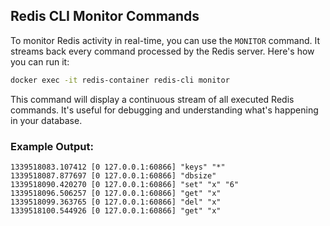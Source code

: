 ## Redis CLI Monitor Commands

To monitor Redis activity in real-time, you can use the `MONITOR` command. It streams back every command processed by the Redis server. Here's how you can run it:

```sh
docker exec -it redis-container redis-cli monitor
```

This command will display a continuous stream of all executed Redis commands. It's useful for debugging and understanding what's happening in your database.

### Example Output:
```
1339518083.107412 [0 127.0.0.1:60866] "keys" "*"
1339518087.877697 [0 127.0.0.1:60866] "dbsize"
1339518090.420270 [0 127.0.0.1:60866] "set" "x" "6"
1339518096.506257 [0 127.0.0.1:60866] "get" "x"
1339518099.363765 [0 127.0.0.1:60866] "del" "x"
1339518100.544926 [0 127.0.0.1:60866] "get" "x"
```
